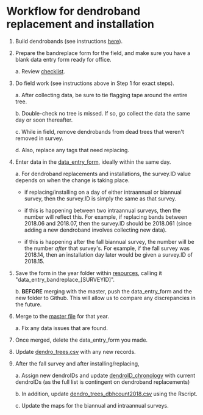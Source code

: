 # Workflow for dendroband replacement and installation

1. Build dendrobands (see instructions [here](https://github.com/SCBI-ForestGEO/Dendrobands/blob/master/resources/how_to_make_dendrobands.docx)).

2. Prepare the bandreplace form for the field, and make sure you have a blank data entry form ready for office.

    a. Review [checklist](https://github.com/SCBI-ForestGEO/Dendrobands/tree/master/resources/field_forms).

3. Do field work (see instructions above in Step 1 for exact steps).

    a. After collecting data, be sure to tie flagging tape around the entire tree.

    b. Double-check no tree is missed. If so, go collect the data the same day or soon thereafter.
    
    c. While in field, remove dendrobands from dead trees that weren't removed in survey.
    
    d. Also, replace any tags that need replacing.

4. Enter data in the [data_entry_form](https://github.com/SCBI-ForestGEO/Dendrobands/tree/master/resources/data_entry_forms), ideally within the same day.
    
    a. For dendroband replacements and installations, the survey.ID value depends on when the change is taking place.
    
    - if replacing/installing on a day of either intraannual or biannual survey, then the survey.ID is simply the same as that survey.
    
    - if this is happening between two intraannual surveys, then the number will reflect this. For example, if replacing bands between 2018.06 and 2018.07, then the survey.ID should be 2018.061 (since adding a new dendroband involves collecting new data).
    
    - if this is happening after the fall biannual survey, the number will be the number *after* that survey's. For example, if the fall survey was 2018.14, then an installation day later would be given a survey.ID of 2018.15.

5. Save the form in the year folder within [resources](https://github.com/SCBI-ForestGEO/Dendrobands/tree/master/resources/data_entry_forms), calling it "data_entry_bandreplace_[SURVEYID]".
    
    b. **BEFORE** merging with the master, push the data_entry_form and the new folder to Github. This will allow us to compare any discrepancies in the future.

6. Merge to the [master file](https://github.com/SCBI-ForestGEO/Dendrobands/tree/master/data) for that year.
      
    a. Fix any data issues that are found.

7. Once merged, delete the data_entry_form you made.
 
8. Update [dendro_trees.csv](https://github.com/SCBI-ForestGEO/Dendrobands/blob/master/data/dendro_trees.csv) with any new records.

9. After the fall survey and after installing/replacing,
    
    a. Assign new dendroIDs and update [dendroID_chronology](https://github.com/SCBI-ForestGEO/Dendrobands/blob/master/data/dendroID_chronology.csv) with current dendroIDs (as the full list is contingent on dendroband replacements)

    b. In addition, update [dendro_trees_dbhcount2018.csv](https://github.com/SCBI-ForestGEO/Dendrobands/tree/master/results) using the Rscript.
    
    c. Update the maps for the biannual and intraannual surveys.
